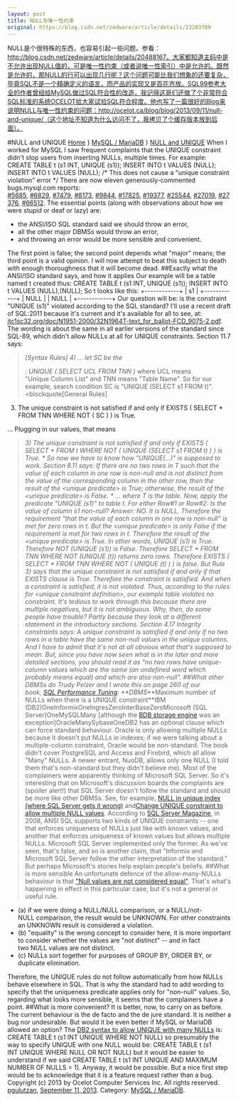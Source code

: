 ```yaml
---
layout: post
title: NULL与唯一性约束
original: https://blog.csdn.net/zedware/article/details/23203789
---
```

NULL是个很特殊的东西，也容易引起一些问题。参看：http://blog.csdn.net/zedware/article/details/20488167。大家都知道主码中是不允许出现NULL值的，可是唯一性约束（或者说唯一性索引）中是允许的。既然是允许的，那NULL的行可以出现几行呢？这个问题可能比我们想象的还要复杂，毕竟SQL不是一个精确定义的语言，而产品的实现又是百花齐放。SQL99参考大全的作者曾经给MySQL做过SQL符合性的改造，我记得这哥们还做了个非常符合SQL标准的系统OCELOT给大家试验SQL符合程度。他也写了一篇很好的Blog来说明NULL与唯一性约束的问题：http://ocelot.ca/blog/blog/2013/09/11/null-and-unique/（这个地址不知道为什么访问不了，我拷贝了个缓存版本放到后面）。


#NULL and UNIQUE
[Home](http://ocelot.ca/blog/) } [MySQL / MariaDB](http://ocelot.ca/blog/blog/category/mysql-mariadb/) } [NULL and UNIQUE](http://ocelot.ca/blog/blog/2013/09/11/null-and-unique/)
When I worked for MySQL I saw frequent complaints that the UNIQUE constraint didn't stop users from inserting
 NULLs, multiple times. For example:
CREATE TABLE t (s1 INT, UNIQUE (s1));
INSERT INTO t VALUES (NULL);
INSERT INTO t VALUES (NULL); /* This does not cause a "unique constraint violation" error */
There are now eleven generously-commented bugs.mysql.com reports:
[#5685](http://bugs.mysql.com/bug.php?id=5685), [#6829](http://bugs.mysql.com/bug.php?id=6829), [#7479](http://bugs.mysql.com/bug.php?id=7479), [#8173](http://bugs.mysql.com/bug.php?id=8173), [#9844](http://bugs.mysql.com/bug.php?id=9844), [#17825](http://bugs.mysql.com/bug.php?id=17825), [#19377](http://bugs.mysql.com/bug.php?id=19377), [#25544](http://bugs.mysql.com/bug.php?id=25544), [#27019](http://bugs.mysql.com/bug.php?id=27019), [#27376](http://bugs.mysql.com/bug.php?id=27376), [#66512](http://bugs.mysql.com/bug.php?id=66512).
 The essential points (along with observations about how we were stupid or deaf or lazy) are:
- the ANSI/ISO SQL standard said we should throw an error,
- all the other major DBMSs would throw an error,
- and throwing an error would be more sensible and convenient.

The first point is false; the second point depends what "major" means; the third point is a valid opinion.
I will now attempt to beat this subject to death with enough thoroughness that it will become dead.
##Exactly what the ANSI/ISO standard says, and how it applies
Our example will be a table named t created thus:
CREATE TABLE t (s1 INT, UNIQUE (s1));
INSERT INTO t VALUES (NULL),(NULL);
So t looks like this:
	+------------+
	| s1         |
	+------------+
	| NULL       |
	| NULL       |
	+------------+
Our question will be: is the constraint "UNIQUE (s1)" violated according to the SQL standard?
I'll use a recent draft of SQL:2011 because it's current and it's available for all to see, at:
[jtc1sc32.org/doc/N1951-2000/32N1964T-text_for_ballot-FCD_9075-2.pdf](http://jtc1sc32.org/doc/N1951-2000/32N1964T-text_for_ballot-FCD_9075-2.pdf).
The wording is about the same in all earlier versions of the standard since SQL-89, which didn't allow NULLs at all for UNIQUE constraints.
Section 11.7 says:
> *[Syntax Rules]
> 4) ... let SC be the <search condition>:
> UNIQUE ( SELECT UCL FROM TNN )*
where UCL means "Unique Column List" and TNN means "Table Name".
So for our example, search condition SC is "UNIQUE (SELECT s1 FROM t)".
<blockquote[General Rules]
3) The unique constraint is not satisfied if and only if
EXISTS ( SELECT * FROM TNN WHERE NOT ( SC ) )
is True.

... Plugging in our values, that means
> *3) The unique constraint is not satisfied if and only if
> EXISTS ( SELECT * FROM t WHERE NOT ( UNIQUE (SELECT s1 FROM t) ) )
> is True.
> *
So now we have to know how "UNIQUE(...)" is supposed to work.
Section 8.11 says:
> *If there are no two rows in T such that the value of each column in one row is non-null and is not distinct from the value of the corresponding column in the other row, then the
>  result of the <unique predicate> is True; otherwise, the result of the <unique predicate> is False.
> *
... where T is the table.
Now, apply the predicate "UNIQUE (s1)" to table t.
For either Row#1 or Row#2: Is the value of column s1 non-null?
Answer: NO. It is NULL.
Therefore the requirement "that the value of each column in one row is non-null" is met for zero rows in t.
But the <unique predicate> is only False if the requirement is met for two rows in t. Therefore the result of the <unique predicate>
 is True.
In other words,
UNIQUE (s1) is True.
Therefore
NOT (UNIQUE (s1)) is False.
Therefore
SELECT * FROM TNN WHERE NOT (UNIQUE (t)) returns zero rows.
Therefore
EXISTS ( SELECT * FROM TNN WHERE NOT ( UNIQUE (t) ) ) is false.
But Rule 3) says that the unique constraint is not satisfied if and only if that EXISTS clause is True.
Therefore the constraint is satisfied.
And when a constraint is satisfied, it is not violated.
Thus, according to the rules for <unique constraint definition>, our example table violates no constraint.
It's tedious to work through this because there are multiple negatives, but it is not ambiguous.
Why, then, do some people have trouble? Partly because they look at a different statement in the introductory sections. Section 4.17 Integrity constraints says:
> *A unique constraint is satisfied if and only if no two rows in a table have the same non-null values in
>  the unique columns.*
And I have to admit that it's not at all obvious what that's supposed to mean. But, since you have now seen what is in the later and more detailed sections, you should read it as "no two rows have unique-column
 values which are the same (an undefined word which probably means equal) and which are also non-null".
##What other DBMSs do
Trudy Pelzer and I wrote this on page 260 of our book, [SQL Performance Tuning](http://ocelot.ca/booksbyemployees.htm):
**DBMS****Maximum number of NULLs when there is a UNIQUE constraint**IBM (DB2)OneInformixOneIngresZeroInterBaseZeroMicrosoft (SQL Server)OneMySQLMany [although the [BDB storage engine](http://dev.mysql.com/doc/refman/4.1/en/bdb-restrictions.html) was an exception]OracleManySybaseOneDB2 has an optional clause which can force standard behaviour.
Oracle is only allowing multiple NULLs because it doesn't put NULLs in indexes; if we were talking about a multiple-column constraint, Oracle would be non-standard.
The book didn't cover PostgreSQL and Access and Firebird, which all allow "Many" NULLs. A newer entrant, NuoDB, allows only one NULL (I told them that's non-standard but they didn't
 believe me).
Most of the complainers were apparently thinking of Microsoft SQL Server. So it's interesting that on Microsoft's discussion boards the complaints are (spoiler alert!) that SQL Server doesn't follow the standard and should be more like other DBMSs. See,
 for example, [NULL in unique index
 (where SQL Server gets it wrong)](http://resquel.com/ssb/2009/07/22/NULLInUniqueIndexWhereSQLServerGetsItWrong.aspx) and[Change UNIQUE constraint
 to allow multiple NULL values](http://connect.microsoft.com/SQLServer/feedback/details/299229/change-unique-constraint-to-allow-multiple-null-values).
According to [SQL Server Magazine](http://sqlmag.com/sql-server-2008/unique-constraint-multiple-nulls), in 2008,
> ANSI SQL supports two kinds of UNIQUE constraints -- one that enforces uniqueness of NULLs just like with known values, and another that enforces uniqueness of known values but allows
>  multiple NULLs. Microsoft SQL Server implemented only the former.
As we've seen, that's false, and so is another claim, that "Informix and Microsoft SQL Server follow the other interpretation of the standard." But perhaps Microsoft's stories help explain people's beliefs.
##What is more sensible
An unfortunate defence of the allow-many-NULLs behaviour is that ["Null values
 are not considered equal"](https://en.wikipedia.org/wiki/Null_%28SQL%29#Effect_on_index_operation). That's what's happening in effect in this particular case, but it's not a general or useful rule.
- (a) if we were doing a NULL/NULL comparison, or a NULL/not-NULL comparison,
 the result would be UNKNOWN. For other constraints an UNKNOWN result is considered a violation.
- (b) "equality" is the wrong concept to consider here, it is more important to consider whether the values are "not distinct" -- and in fact two NULL values are not distinct.
- (c) NULLs sort together for purposes of GROUP BY, ORDER BY, or duplicate elimination.

Therefore, the UNIQUE rules do not follow automatically from how NULLs behave elsewhere in SQL. That is why the standard had to add wording to specify that the uniqueness predicate
 applies only for "non-null" values.
So, regarding what looks more sensible, it seems that the complainers have a point.
##What is more convenient?
It is better, now, to carry on as before. The current behaviour is the de facto and the de jure standard. It is neither a bug nor undesirable.
But would it be even better if MySQL or MariaDB allowed an option? The [DB2 syntax to allow UNIQUE with
 many NULLs](https://publib.boulder.ibm.com/infocenter/iseries/v5r4/index.jsp?topic=%2Fdb2%2Frbafzmstxcindx.htm) is:
CREATE TABLE t (s1 INT UNIQUE WHERE NOT NULL)
so presumably the way to specify UNIQUE with one NULL would be:
CREATE TABLE t (s1 INT UNIQUE WHERE NULL OR NOT NULL)
but it would be easier to understand if we said
CREATE TABLE t (s1 INT UNIQUE AND MAXIMUM NUMBER OF NULLS = 1).
Anyway, it would be possible. But a nice first step would be to acknowledge that it is a feature request rather than a bug.
Copyright (c) 2013 by Ocelot Computer Services Inc. All rights reserved.
[pgulutzan](http://ocelot.ca/blog/blog/author/pgulutzan/ "View all posts by pgulutzan"), [September
 11, 2013](http://ocelot.ca/blog/blog/2013/09/11/null-and-unique/). Category: [MySQL / MariaDB](http://ocelot.ca/blog/blog/category/mysql-mariadb/ "View all posts in MySQL / MariaDB").


